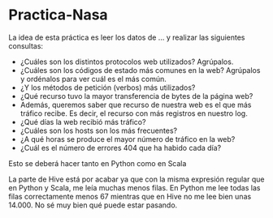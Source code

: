 # Practica-Nasa
La idea de esta práctica es leer los datos de ... y realizar las siguientes consultas:

- ¿Cuáles son los distintos protocolos web utilizados? Agrúpalos.
- ¿Cuáles son los códigos de estado más comunes en la web? Agrúpalos y ordénalos 
para ver cuál es el más común.
- ¿Y los métodos de petición (verbos) más utilizados?
- ¿Qué recurso tuvo la mayor transferencia de bytes de la página web?
- Además, queremos saber que recurso de nuestra web es el que más tráfico recibe. Es 
decir, el recurso con más registros en nuestro log.
- ¿Qué días la web recibió más tráfico?
- ¿Cuáles son los hosts son los más frecuentes?
- ¿A qué horas se produce el mayor número de tráfico en la web?
- ¿Cuál es el número de errores 404 que ha habido cada día?

Esto se deberá hacer tanto en Python como en Scala

La parte de Hive está por acabar ya que con la misma expresión regular que en Python y Scala, me leía muchas menos filas. En Python me lee todas las filas correctamente menos 67 mientras que en Hive no me lee bien unas 14.000. No sé muy bien qué puede estar pasando.
